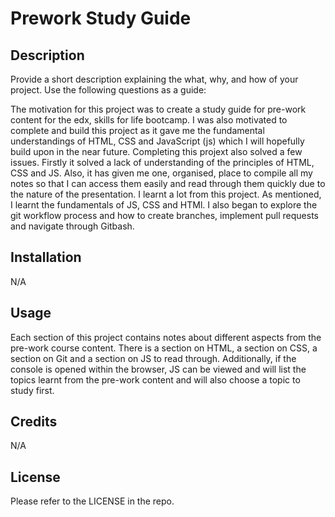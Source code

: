 # Prework Study Guide

## Description

Provide a short description explaining the what, why, and how of your project. Use the following questions as a guide:

The motivation for this project was to create a study guide for pre-work content for the edx, skills for life bootcamp. I was also motivated to complete and build this project as it gave me the fundamental understandings of HTML, CSS and JavaScript (js) which I will hopefully build upon in the near future. Completing this projext also solved a few issues. Firstly it solved a lack of understanding of the principles of HTML, CSS and JS. Also, it has given me one, organised, place to compile all my notes so that I can access them easily and read through them quickly due to the nature of the presentation. I learnt a lot from this project. As mentioned, I learnt the fundamentals of JS, CSS and HTMl. I also began to explore the git workflow process and how to create branches, implement pull requests and navigate through Gitbash.

## Installation

N/A

## Usage

Each section of this project contains notes about different aspects from the pre-work course content. There is a section on HTML, a section on CSS, a section on Git and a section on JS to read through. Additionally, if the console is opened within the browser, JS can be viewed and will list the topics learnt from the pre-work content and will also choose a topic to study first. 

## Credits

N/A

## License

Please refer to the LICENSE in the repo.

